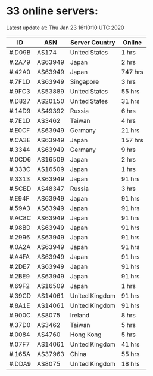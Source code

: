 # 33 online servers:

Latest update at: Thu Jan 23 16:10:10 UTC 2020

| ID | ASN | Server Country | Online |
| -- | --- | -------------- | ------ |
| #.D09B | AS174 | United States | 1 hrs |
| #.2A79 | AS63949 | Japan | 2 hrs |
| #.42A0 | AS63949 | Japan | 747 hrs |
| #.7F1D | AS63949 | Singapore | 3 hrs |
| #.9FC3 | AS53889 | United States | 55 hrs |
| #.D827 | AS20150 | United States | 31 hrs |
| #.14D9 | AS49392 | Russia | 6 hrs |
| #.7E1D | AS3462 | Taiwan | 4 hrs |
| #.E0CF | AS63949 | Germany | 21 hrs |
| #.CA3E | AS63949 | Japan | 157 hrs |
| #.3344 | AS63949 | Germany | 9 hrs |
| #.0CD6 | AS16509 | Japan | 2 hrs |
| #.333C | AS16509 | Japan | 1 hrs |
| #.3313 | AS63949 | Japan | 91 hrs |
| #.5CBD | AS48347 | Russia | 3 hrs |
| #.E94F | AS63949 | Japan | 91 hrs |
| #.59A3 | AS63949 | Japan | 91 hrs |
| #.AC8C | AS63949 | Japan | 91 hrs |
| #.98BD | AS63949 | Japan | 91 hrs |
| #.2996 | AS63949 | Japan | 91 hrs |
| #.0A2A | AS63949 | Japan | 91 hrs |
| #.A4FA | AS63949 | Japan | 91 hrs |
| #.2DE7 | AS63949 | Japan | 91 hrs |
| #.2BE9 | AS63949 | Japan | 91 hrs |
| #.69F2 | AS16509 | Japan | 1 hrs |
| #.39CD | AS14061 | United Kingdom | 91 hrs |
| #.8A1E | AS14061 | United Kingdom | 91 hrs |
| #.900C | AS8075 | Ireland | 8 hrs |
| #.37D0 | AS3462 | Taiwan | 5 hrs |
| #.0084 | AS4760 | Hong Kong | 5 hrs |
| #.07F7 | AS14061 | United Kingdom | 41 hrs |
| #.165A | AS37963 | China | 55 hrs |
| #.DDA9 | AS8075 | United Kingdom | 18 hrs |

